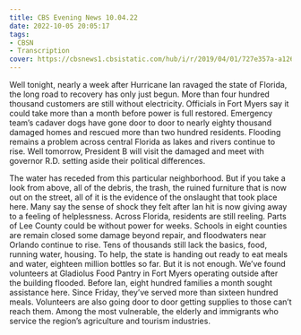 ```yaml
---
title: CBS Evening News 10.04.22
date: 2022-10-05 20:05:17
tags:
- CBSN
- Transcription
cover: https://cbsnews1.cbsistatic.com/hub/i/r/2019/04/01/727e357a-a126-4138-a2c5-4d3222669d57/thumbnail/640x360/3ff2761028dc5c65cc4f07acd54bcd5c/cbsn2-logo-1920x1080.jpg
---
```

Well tonight, nearly a week after Hurricane Ian ravaged the state of Florida, the long road to recovery has only just begun. More than four hundred thousand customers are still without electricity. Officials in Fort Myers say it could take more than a month before power is full restored. Emergency team’s cadaver dogs have gone door to door to nearly eighty thousand damaged homes and rescued more than two hundred residents. Flooding remains a problem across central Florida as lakes and rivers continue to rise. Well tomorrow, President B will visit the damaged and meet with governor R.D. setting aside their political differences. 

The water has receded from this particular neighborhood. But if you take a look from above, all of the debris, the trash, the ruined furniture that is now out on the street, all of it is the evidence of the onslaught that took place here. Many say the sense of shock they felt after Ian hit is now giving away to a feeling of helplessness. Across Florida, residents are still reeling. Parts of Lee County could be without power for weeks. Schools in eight counties are remain closed some damage beyond repair, and floodwaters near Orlando continue to rise. Tens of thousands still lack the basics, food, running water, housing. To help, the state is handing out ready to eat meals and water, eighteen million bottles so far. But it is not enough. We’ve found volunteers at Gladiolus Food Pantry in Fort Myers operating outside after the building flooded. Before Ian, eight hundred families a month sought assistance here. Since Friday, they’ve served more than sixteen hundred meals. Volunteers are also going door to door getting supplies to those can’t reach them. Among the most vulnerable, the elderly and immigrants who service the region’s agriculture and tourism industries. 
